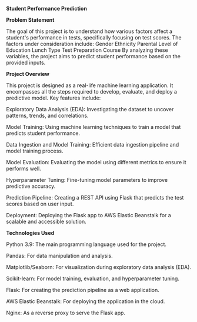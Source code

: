 **Student Performance Prediction**

**Problem Statement**

The goal of this project is to understand how various factors affect a student's performance in tests, specifically focusing on test scores. The factors under consideration include:
Gender
Ethnicity
Parental Level of Education
Lunch Type
Test Preparation Course
By analyzing these variables, the project aims to predict student performance based on the provided inputs.


**Project Overview**

This project is designed as a real-life machine learning application. It encompasses all the steps required to develop, evaluate, and deploy a predictive model. Key features include:

Exploratory Data Analysis (EDA): Investigating the dataset to uncover patterns, trends, and correlations.

Model Training: Using machine learning techniques to train a model that predicts student performance.

Data Ingestion and Model Training: Efficient data ingestion pipeline and model training process.

Model Evaluation: Evaluating the model using different metrics to ensure it performs well.

Hyperparameter Tuning: Fine-tuning model parameters to improve predictive accuracy.

Prediction Pipeline: Creating a REST API using Flask that predicts the test scores based on user input.

Deployment: Deploying the Flask app to AWS Elastic Beanstalk for a scalable and accessible solution.

**Technologies Used**

Python 3.9: The main programming language used for the project.

Pandas: For data manipulation and analysis.

Matplotlib/Seaborn: For visualization during exploratory data analysis (EDA).

Scikit-learn: For model training, evaluation, and hyperparameter tuning.

Flask: For creating the prediction pipeline as a web application.

AWS Elastic Beanstalk: For deploying the application in the cloud.

Nginx: As a reverse proxy to serve the Flask app.

